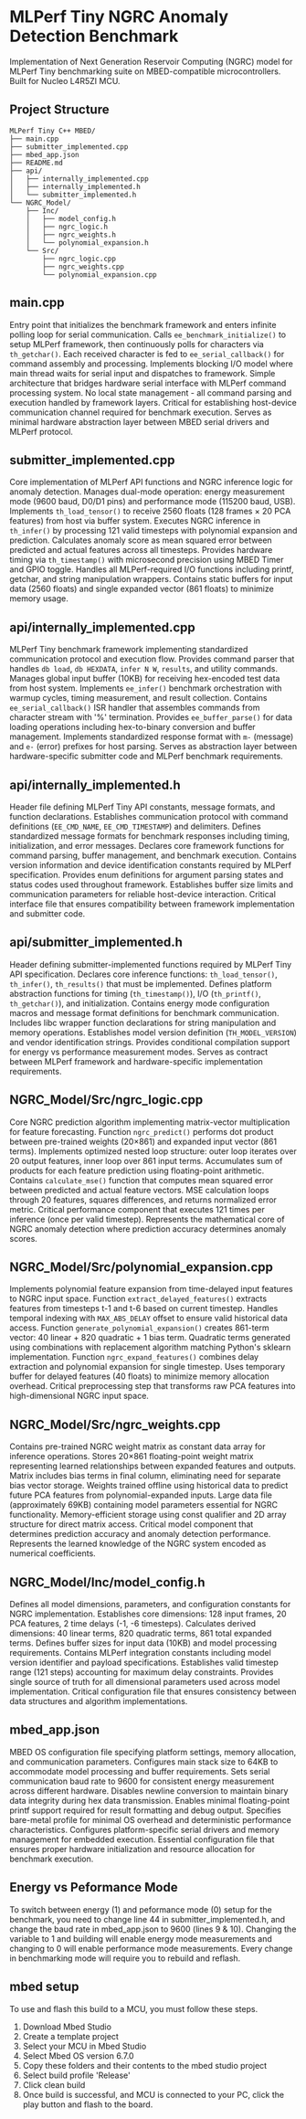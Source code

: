 # MLPerf Tiny NGRC Anomaly Detection Benchmark
Implementation of Next Generation Reservoir Computing (NGRC) model for MLPerf Tiny benchmarking suite on MBED-compatible microcontrollers.
Built for Nucleo L4R5ZI MCU. 

## Project Structure
```
MLPerf Tiny C++ MBED/
├── main.cpp
├── submitter_implemented.cpp
├── mbed_app.json
├── README.md
├── api/
│   ├── internally_implemented.cpp
│   ├── internally_implemented.h
│   └── submitter_implemented.h
└── NGRC_Model/
    ├── Inc/
    │   ├── model_config.h
    │   ├── ngrc_logic.h
    │   ├── ngrc_weights.h
    │   └── polynomial_expansion.h
    └── Src/
        ├── ngrc_logic.cpp
        ├── ngrc_weights.cpp
        └── polynomial_expansion.cpp
```

## main.cpp
Entry point that initializes the benchmark framework and enters infinite polling loop for serial communication.
Calls `ee_benchmark_initialize()` to setup MLPerf framework, then continuously polls for characters via `th_getchar()`.
Each received character is fed to `ee_serial_callback()` for command assembly and processing.
Implements blocking I/O model where main thread waits for serial input and dispatches to framework.
Simple architecture that bridges hardware serial interface with MLPerf command processing system.
No local state management - all command parsing and execution handled by framework layers.
Critical for establishing host-device communication channel required for benchmark execution.
Serves as minimal hardware abstraction layer between MBED serial drivers and MLPerf protocol.

## submitter_implemented.cpp
Core implementation of MLPerf API functions and NGRC inference logic for anomaly detection.
Manages dual-mode operation: energy measurement mode (9600 baud, D0/D1 pins) and performance mode (115200 baud, USB).
Implements `th_load_tensor()` to receive 2560 floats (128 frames × 20 PCA features) from host via buffer system.
Executes NGRC inference in `th_infer()` by processing 121 valid timesteps with polynomial expansion and prediction.
Calculates anomaly score as mean squared error between predicted and actual features across all timesteps.
Provides hardware timing via `th_timestamp()` with microsecond precision using MBED Timer and GPIO toggle.
Handles all MLPerf-required I/O functions including printf, getchar, and string manipulation wrappers.
Contains static buffers for input data (2560 floats) and single expanded vector (861 floats) to minimize memory usage.

## api/internally_implemented.cpp
MLPerf Tiny benchmark framework implementing standardized communication protocol and execution flow.
Provides command parser that handles `db load`, `db HEXDATA`, `infer N W`, `results`, and utility commands.
Manages global input buffer (10KB) for receiving hex-encoded test data from host system.
Implements `ee_infer()` benchmark orchestration with warmup cycles, timing measurement, and result collection.
Contains `ee_serial_callback()` ISR handler that assembles commands from character stream with '%' termination.
Provides `ee_buffer_parse()` for data loading operations including hex-to-binary conversion and buffer management.
Implements standardized response format with `m-` (message) and `e-` (error) prefixes for host parsing.
Serves as abstraction layer between hardware-specific submitter code and MLPerf benchmark requirements.

## api/internally_implemented.h
Header file defining MLPerf Tiny API constants, message formats, and function declarations.
Establishes communication protocol with command definitions (`EE_CMD_NAME`, `EE_CMD_TIMESTAMP`) and delimiters.
Defines standardized message formats for benchmark responses including timing, initialization, and error messages.
Declares core framework functions for command parsing, buffer management, and benchmark execution.
Contains version information and device identification constants required by MLPerf specification.
Provides enum definitions for argument parsing states and status codes used throughout framework.
Establishes buffer size limits and communication parameters for reliable host-device interaction.
Critical interface file that ensures compatibility between framework implementation and submitter code.

## api/submitter_implemented.h
Header defining submitter-implemented functions required by MLPerf Tiny API specification.
Declares core inference functions: `th_load_tensor()`, `th_infer()`, `th_results()` that must be implemented.
Defines platform abstraction functions for timing (`th_timestamp()`), I/O (`th_printf()`, `th_getchar()`), and initialization.
Contains energy mode configuration macros and message format definitions for benchmark communication.
Includes libc wrapper function declarations for string manipulation and memory operations.
Establishes model version definition (`TH_MODEL_VERSION`) and vendor identification strings.
Provides conditional compilation support for energy vs performance measurement modes.
Serves as contract between MLPerf framework and hardware-specific implementation requirements.

## NGRC_Model/Src/ngrc_logic.cpp
Core NGRC prediction algorithm implementing matrix-vector multiplication for feature forecasting.
Function `ngrc_predict()` performs dot product between pre-trained weights (20×861) and expanded input vector (861 terms).
Implements optimized nested loop structure: outer loop iterates over 20 output features, inner loop over 861 input terms.
Accumulates sum of products for each feature prediction using floating-point arithmetic.
Contains `calculate_mse()` function that computes mean squared error between predicted and actual feature vectors.
MSE calculation loops through 20 features, squares differences, and returns normalized error metric.
Critical performance component that executes 121 times per inference (once per valid timestep).
Represents the mathematical core of NGRC anomaly detection where prediction accuracy determines anomaly scores.

## NGRC_Model/Src/polynomial_expansion.cpp
Implements polynomial feature expansion from time-delayed input features to NGRC input space.
Function `extract_delayed_features()` extracts features from timesteps t-1 and t-6 based on current timestep.
Handles temporal indexing with `MAX_ABS_DELAY` offset to ensure valid historical data access.
Function `generate_polynomial_expansion()` creates 861-term vector: 40 linear + 820 quadratic + 1 bias term.
Quadratic terms generated using combinations with replacement algorithm matching Python's sklearn implementation.
Function `ngrc_expand_features()` combines delay extraction and polynomial expansion for single timestep.
Uses temporary buffer for delayed features (40 floats) to minimize memory allocation overhead.
Critical preprocessing step that transforms raw PCA features into high-dimensional NGRC input space.

## NGRC_Model/Src/ngrc_weights.cpp
Contains pre-trained NGRC weight matrix as constant data array for inference operations.
Stores 20×861 floating-point weight matrix representing learned relationships between expanded features and outputs.
Matrix includes bias terms in final column, eliminating need for separate bias vector storage.
Weights trained offline using historical data to predict future PCA features from polynomial-expanded inputs.
Large data file (approximately 69KB) containing model parameters essential for NGRC functionality.
Memory-efficient storage using const qualifier and 2D array structure for direct matrix access.
Critical model component that determines prediction accuracy and anomaly detection performance.
Represents the learned knowledge of the NGRC system encoded as numerical coefficients.

## NGRC_Model/Inc/model_config.h
Defines all model dimensions, parameters, and configuration constants for NGRC implementation.
Establishes core dimensions: 128 input frames, 20 PCA features, 2 time delays (-1, -6 timesteps).
Calculates derived dimensions: 40 linear terms, 820 quadratic terms, 861 total expanded terms.
Defines buffer sizes for input data (10KB) and model processing requirements.
Contains MLPerf integration constants including model version identifier and payload specifications.
Establishes valid timestep range (121 steps) accounting for maximum delay constraints.
Provides single source of truth for all dimensional parameters used across model implementation.
Critical configuration file that ensures consistency between data structures and algorithm implementations.

## mbed_app.json
MBED OS configuration file specifying platform settings, memory allocation, and communication parameters.
Configures main stack size to 64KB to accommodate model processing and buffer requirements.
Sets serial communication baud rate to 9600 for consistent energy measurement across different hardware.
Disables newline conversion to maintain binary data integrity during hex data transmission.
Enables minimal floating-point printf support required for result formatting and debug output.
Specifies bare-metal profile for minimal OS overhead and deterministic performance characteristics.
Configures platform-specific serial drivers and memory management for embedded execution.
Essential configuration file that ensures proper hardware initialization and resource allocation for benchmark execution.

## Energy vs Peformance Mode 
To switch between energy (1) and peformance mode (0) setup for the benchmark, you need to change line 44 in submitter_implemented.h, and change the baud rate in mbed_app.json to 9600 (lines 9 & 10). Changing the variable to 1 and building will enable energy mode measurements and changing to 0 will enable performance mode measurements. Every change in benchmarking mode will require you to 
rebuild and reflash.

## mbed setup 
To use and flash this build to a MCU, you must follow these steps. 
1. Download Mbed Studio 
2. Create a template project
3. Select your MCU in Mbed Studio 
4. Select Mbed OS version 6.7.0
5. Copy these folders and their contents to the mbed studio project
6. Select build profile 'Release'
7. Click clean build 
8. Once build is successful, and MCU is connected to your PC, click the play button and flash to the board. 
